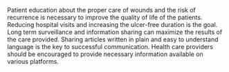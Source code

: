 Patient education about the proper care of wounds and the risk of recurrence is necessary to improve the quality of life of the patients. Reducing hospital visits and increasing the ulcer-free duration is the goal. Long term surveillance and information sharing can maximize the results of the care provided. Sharing articles written in plain and easy to understand language is the key to successful communication. Health care providers should be encouraged to provide necessary information available on various platforms.